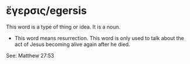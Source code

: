 # ἔγερσις/egersis 
This word is a type of thing or idea. It is a noun. 

* This word means resurrection. This word is only used to talk about the act of Jesus becoming alive again after he died. 

See: Matthew 27:53
